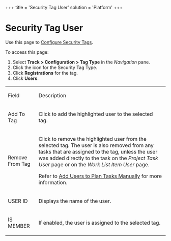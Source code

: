 +++
title = 'Security Tag User'
solution = 'Platform'
+++

# Security Tag User

<div class="use">

Use this page to [Configure Security
Tags](../Use_Cases/Configure_Security_Tags).

</div>

To access this page:

1.  Select <span style="font-weight: bold;">Track \>
    </span>**Configuration \> Tag Type** in the *Navigation* pane.
2.  Click the icon for the Security Tag Type.
3.  Click **Registrations** for the tag.
4.  Click **Users**.

<table>
<tbody>
<tr class="odd">
<td><p>Field</p></td>
<td><p>Description</p></td>
</tr>
<tr class="even">
<td><p>Add To Tag</p></td>
<td><p>Click to add the highlighted user to the selected tag.</p></td>
</tr>
<tr class="odd">
<td><p>Remove From Tag</p></td>
<td><p>Click to remove the highlighted user from the selected tag. The user is also removed from any tasks that are assigned to the tag, unless the user was added directly to the task on the <em>Project Task User</em> page or on the <em>Work List Item User</em> page.</p>
<p>Refer to <a href="../Use_Cases/Add_Users_to_Plan_Tasks_Manually">Add Users to Plan Tasks Manually</a> for more information.</p></td>
</tr>
<tr class="even">
<td><p>USER ID</p></td>
<td><p>Displays the name of the user.</p></td>
</tr>
<tr class="odd">
<td><p>IS MEMBER</p></td>
<td><p>If enabled, the user is assigned to the selected tag.</p></td>
</tr>
</tbody>
</table>
